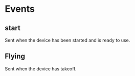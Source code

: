 # Events

## start

Sent when the device has been started and is ready to use.

## Flying

Sent when the device has takeoff.
